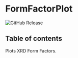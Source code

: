 # FormFactorPlot

![GitHub Release](https://img.shields.io/github/v/release/mhaefner-chem/FormFactorPlot?include_prereleases)
## Table of contents


 Plots XRD Form Factors.
<!--stackedit_data:
eyJoaXN0b3J5IjpbMzE2MTc1MjY0LC05ODI4MjI4NzNdfQ==
-->